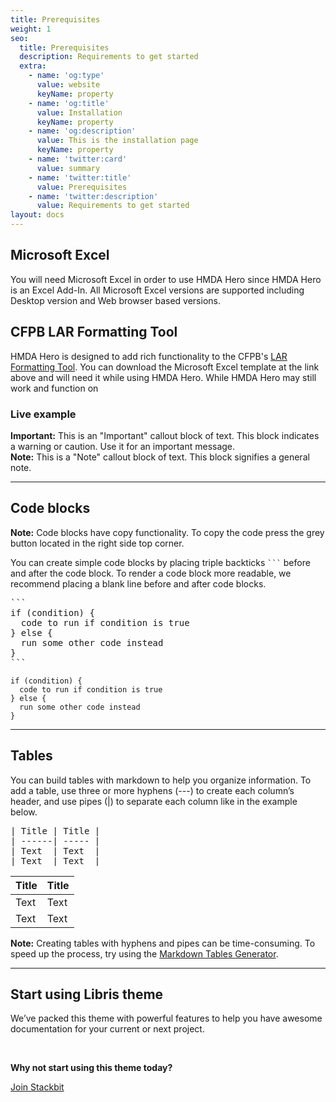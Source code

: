 ```yaml
---
title: Prerequisites
weight: 1
seo:
  title: Prerequisites
  description: Requirements to get started
  extra:
    - name: 'og:type'
      value: website
      keyName: property
    - name: 'og:title'
      value: Installation
      keyName: property
    - name: 'og:description'
      value: This is the installation page
      keyName: property
    - name: 'twitter:card'
      value: summary
    - name: 'twitter:title'
      value: Prerequisites
    - name: 'twitter:description'
      value: Requirements to get started
layout: docs
---
```


## Microsoft Excel

You will need Microsoft Excel in order to use HMDA Hero since HMDA Hero is an Excel Add-In. All Microsoft Excel versions are supported including Desktop version and Web browser based versions. 

## CFPB LAR Formatting Tool

HMDA Hero is designed to add rich functionality to the CFPB's [LAR Formatting Tool](https://ffiec.cfpb.gov/tools/lar-formatting). You can download the Microsoft Excel template at the link above and will need it while using HMDA Hero. While HMDA Hero may still work and function on 

### Live example

<div class="important">
  <strong>Important:</strong> 
  This is an "Important" callout block of text. 
  This block indicates a warning or caution.
  Use it for an important message. 
</div>

<div class="note">
  <strong>Note:</strong> 
  This is a "Note" callout block of text. 
  This block signifies a general note.
</div>

<hr>

## Code blocks

<div class="note">
  <strong>Note:</strong>
  Code blocks have copy functionality. To copy the code press the grey button located in the right side top corner.
</div>

You can create simple code blocks by placing triple backticks <code>```</code> before and after the code block. To render a code block more readable, we recommend placing a blank line before and after code blocks.

<pre>```
if (condition) {
  code to run if condition is true
} else {
  run some other code instead
}
```
</pre>

```
if (condition) {
  code to run if condition is true
} else {
  run some other code instead
}
```

<hr>

## Tables

You can build tables with markdown to help you organize information. To add a table, use three or more hyphens (---) to create each column’s header, and use pipes (|) to separate each column like in the example below.

<pre>
| Title | Title |
| ------| ----- |
| Text  | Text  |
| Text  | Text  |
</pre>

| Title | Title |
| ------| ----- |
| Text  | Text  |
| Text  | Text  |

<div class="note">
  <strong>Note:</strong> 
  Creating tables with hyphens and pipes can be time-consuming. To speed up the process, try using the <a href="http://www.tablesgenerator.com/markdown_tables" >Markdown Tables Generator</a>.
</div>

<hr>

## Start using Libris theme

We’ve packed this theme with powerful features to help you have awesome documentation for your current or next project.

<br>

**Why not start using this theme today?**

<a href="https://www.stackbit.com/" class="button">Join Stackbit</a>
